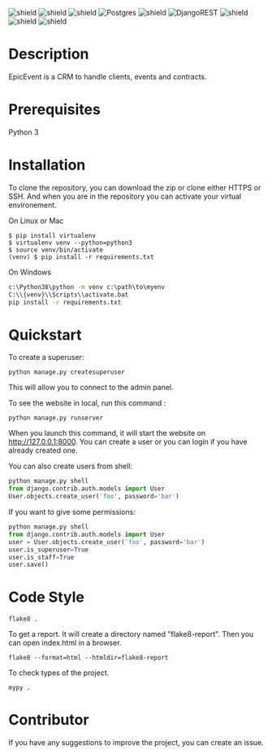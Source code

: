 ![shield](https://img.shields.io/github/last-commit/Cocorico84/softdesk)
![shield](https://img.shields.io/github/languages/code-size/cocorico84/softdesk)
![shield](https://img.shields.io/badge/Python-3776AB?style=for-the-badge&logo=python&logoColor=white)
![Postgres](https://img.shields.io/badge/postgres-%23316192.svg?style=for-the-badge&logo=postgresql&logoColor=white)
![shield](https://img.shields.io/badge/Django-092E20?style=for-the-badge&logo=django&logoColor=white)
![DjangoREST](https://img.shields.io/badge/DJANGO-REST-ff1709?style=for-the-badge&logo=django&logoColor=white&color=ff1709&labelColor=gray)
![shield](https://img.shields.io/badge/Postman-FF6C37?style=for-the-badge&logo=Postman&logoColor=white)
![shield](https://img.shields.io/badge/Git-F05032?style=for-the-badge&logo=git&logoColor=white)
![shield](https://img.shields.io/badge/JWT-000000?style=for-the-badge&logo=JSON%20web%20tokens&logoColor=white)

# Description

EpicEvent is a CRM to handle clients, events and contracts.

# Prerequisites

Python 3

# Installation

To clone the repository, you can download the zip or clone either HTTPS or SSH. And when you are in the repository you can activate your virtual environement.

On Linux or Mac
```shell
$ pip install virtualenv
$ virtualenv venv --python=python3
$ source venv/bin/activate
(venv) $ pip install -r requirements.txt
```

On Windows
```bat
c:\Python38\python -m venv c:\path\to\myenv
C:\\{venv}\\Scripts\\activate.bat
pip install -r requirements.txt
```

# Quickstart

To create a superuser:
```console
python manage.py createsuperuser
```
This will allow you to connect to the admin panel.

To see the website in local, run this command :

```console
python manage.py runserver
```
When you launch this command, it will start the website on http://127.0.0.1:8000.
You can create a user or you can login if you have already created one.

You can also create users from shell:
```py
python manage.py shell
from django.contrib.auth.models import User
User.objects.create_user('foo', password='bar')
```
If you want to give some permissions:
```py
python manage.py shell
from django.contrib.auth.models import User
user = User.objects.create_user('foo', password='bar')
user.is_superuser=True
user.is_staff=True
user.save()
```
# Code Style
```
flake8 .
```
To get a report. It will create a directory named "flake8-report". Then you can open index.html in a browser.
```
flake8 --format=html --htmldir=flake8-report
```

To check types of the project.
```
mypy .
```

# Contributor

If you have any suggestions to improve the project, you can create an issue.

